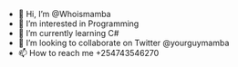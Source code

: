 - 👋 Hi, I’m @Whoismamba
- 👀 I’m interested in Programming 
- 🌱 I’m currently learning C#
- 💞️ I’m looking to collaborate on Twitter @yourguymamba
- 📫 How to reach me +254743546270
